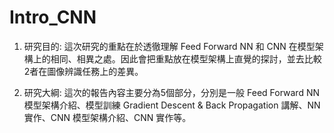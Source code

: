 # Intro_CNN

1. 研究目的: 這次研究的重點在於透徹理解 Feed Forward NN 和 CNN 在模型架構上的相同、相異之處。因此會把重點放在模型架構上直覺的探討，並去比較2者在圖像辨識任務上的差異。

2. 研究大綱: 這次的報告內容主要分為5個部分，分別是一般 Feed Forward NN 模型架構介紹、模型訓練 Gradient Descent & Back Propagation 講解、NN 實作、CNN 模型架構介紹、CNN 實作等。
